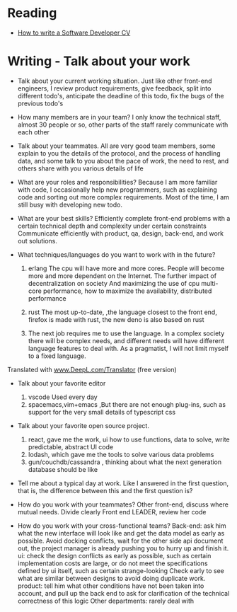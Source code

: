 # Reading

- [How to write a Software Developer CV](https://www.wearedevelopers.com/magazine/quick-guide-how-to-write-a-software-developer-cv)

# Writing - Talk about your work

- Talk about your current working situation.
  Just like other front-end engineers, I review product requirements, give feedback, split into different todo's, anticipate the deadline of this todo, fix the bugs of the previous todo's
- How many members are in your team?
  I only know the technical staff, almost 30 people or so, other parts of the staff rarely communicate with each other
- Talk about your teammates.
  All are very good team members, some explain to you the details of the protocol, and the process of handling data, and some talk to you about the pace of work, the need to rest, and others share with you various details of life
- What are your roles and responsibilities?
  Because I am more familiar with code, I occasionally help new programmers, such as explaining code and sorting out more complex requirements.
  Most of the time, I am still busy with developing new todo.
- What are your best skills?
  Efficiently complete front-end problems with a certain technical depth and complexity under certain constraints
  Communicate efficiently with product, qa, design, back-end, and work out solutions.
- What techniques/languages do you want to work with in the future?

  1. erlang
     The cpu will have more and more cores.
     People will become more and more dependent on the Internet.
     The further impact of decentralization on society
     And maximizing the use of cpu multi-core performance, how to maximize the availability, distributed performance
  2. rust
     The most up-to-date, ,the language closest to the front end, firefox is made with rust, the new deno is also based on rust

  3. The next job requires me to use the language.
     In a complex society there will be complex needs, and different needs will have different language features to deal with. As a pragmatist, I will not limit myself to a fixed language.

Translated with www.DeepL.com/Translator (free version)

- Talk about your favorite editor
  1. vscode Used every day
  2. spacemacs,vim+emacs ,But there are not enough plug-ins, such as support for the very small details of typescript css
- Talk about your favorite open source project.

  1. react, gave me the work, ui how to use functions, data to solve, write predictable, abstract UI code
  2. lodash, which gave me the tools to solve various data problems
  3. gun/couchdb/cassandra , thinking about what the next generation database should be like

- Tell me about a typical day at work.
  Like I answered in the first question, that is, the difference between this and the first question is?
- How do you work with your teammates?
  Other front-end, discuss where mutual needs. Divide clearly
  Front end LEADER, review her code
- How do you work with your cross-functional teams?
  Back-end: ask him what the new interface will look like and get the data model as early as possible. Avoid docking conflicts, wait for the other side api document out, the project manager is already pushing you to hurry up and finish it.
  ui: check the design conflicts as early as possible, such as certain implementation costs are large, or do not meet the specifications defined by ui itself, such as certain strange-looking
  Check early to see what are similar between designs to avoid doing duplicate work.
  product: tell him what other conditions have not been taken into account, and pull up the back end to ask for clarification of the technical correctness of this logic
  Other departments: rarely deal with
